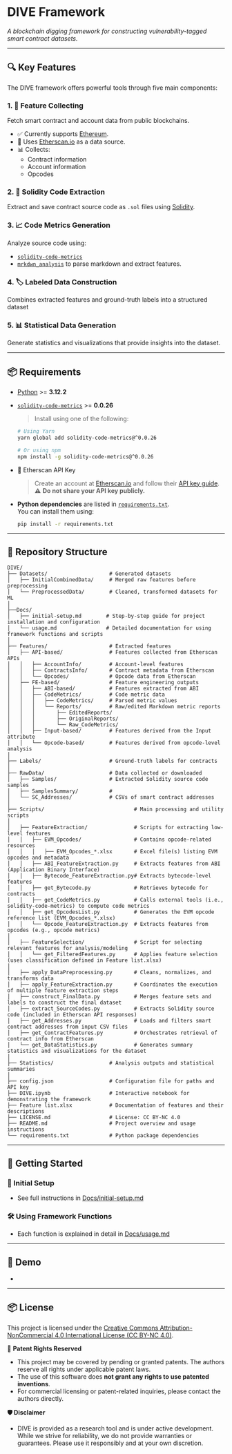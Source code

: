 # DIVE Framework  
*A blockchain digging framework for constructing vulnerability-tagged smart contract datasets.*

---

## 🔍 Key Features

The DIVE framework offers powerful tools through five main components:

### 1. 🧾 Feature Collecting  
Fetch smart contract and account data from public blockchains.  
- ✅ Currently supports [Ethereum](https://ethereum.org/en/).  
- 🔗 Uses [Etherscan.io](https://etherscan.io/) as a data source.  
- 📊 Collects:
  - Contract information  
  - Account information  
  - Opcodes  

### 2. 🧠 Solidity Code Extraction  
Extract and save contract source code as `.sol` files using [Solidity](https://soliditylang.org/).

### 3. 📈 Code Metrics Generation  
Analyze source code using:
- [`solidity-code-metrics`](https://classic.yarnpkg.com/en/package/solidity-code-metrics)  
- [`mrkdwn_analysis`](https://pypi.org/project/markdown-analysis/) to parse markdown and extract features.

### 4. 🏷️ Labeled Data Construction  
Combines extracted features and ground-truth labels into a structured dataset

### 5. 📊 Statistical Data Generation  
Generate statistics and visualizations that provide insights into the dataset.

---

## 📦 Requirements

- [Python](https://www.python.org/) >= **3.12.2**  
- [`solidity-code-metrics`](https://classic.yarnpkg.com/en/package/solidity-code-metrics) >= **0.0.26**
  > Install using one of the following:
  ```bash
  # Using Yarn
  yarn global add solidity-code-metrics@^0.0.26
  
  # Or using npm
  npm install -g solidity-code-metrics@^0.0.26
  ```
 
- 🔑 Etherscan API Key  
  > Create an account at [Etherscan.io](https://etherscan.io/) and follow their [API key guide](https://docs.etherscan.io/getting-started/viewing-api-usage-statistics).  
  > ⚠️ **Do not share your API key publicly.**

- **Python dependencies** are listed in [`requirements.txt`](https://github.com/SMART-DIVE/DIVE/blob/main/requirements.txt).  
You can install them using:

  ```bash
  pip install -r requirements.txt
  ```
---
## 📁 Repository Structure
```
DIVE/
├── Datasets/                    # Generated datasets
│   ├── InitialCombinedData/     # Merged raw features before preprocessing
│   └── PreprocessedData/        # Cleaned, transformed datasets for ML
│
├──Docs/
│   ├── initial-setup.md        # Step-by-step guide for project installation and configuration
│   └── usage.md                # Detailed documentation for using framework functions and scripts
│
├── Features/                    # Extracted features
│   ├── API-based/               # Features collected from Etherscan APIs
│   │   ├── AccountInfo/         # Account-level features
│   │   ├── ContractsInfo/       # Contract metadata from Etherscan
│   │   └── Opcodes/             # Opcode data from Etherscan
│   ├── FE-based/                # Feature engineering outputs
│   │   ├── ABI-based/           # Features extracted from ABI
│   │   ├── CodeMetrics/         # Code metric data
│   │   │   ├── CodeMetrics/     # Parsed metric values
│   │   │   └── Reports/         # Raw/edited Markdown metric reports
│   │   │       ├── EditedReports/
│   │   │       ├── OriginalReports/
│   │   │       └── Raw_CodeMetrics/
│   │   ├── Input-based/         # Features derived from the Input attribute
│   │   └── Opcode-based/        # Features derived from opcode-level analysis
│
├── Labels/                      # Ground-truth labels for contracts
│
├── RawData/                     # Data collected or downloaded
│   ├── Samples/                 # Extracted Solidity source code samples
│   ├── SamplesSummary/          # 
│   └── SC_Addresses/            # CSVs of smart contract addresses
│
├── Scripts/                             # Main processing and utility scripts
│
│   ├── FeatureExtraction/               # Scripts for extracting low-level features
│   │   ├── EVM_Opcodes/                 # Contains opcode-related resources
│   │   │   ├── EVM_Opcodes_*.xlsx       # Excel file(s) listing EVM opcodes and metadata
│   │   ├── ABI_FeatureExtraction.py     # Extracts features from ABI (Application Binary Interface)
│   │   ├── Bytecode_FeatureExtraction.py# Extracts bytecode-level features
│   │   ├── get_Bytecode.py              # Retrieves bytecode for contracts
│   │   ├── get_CodeMetrics.py           # Calls external tools (i.e., solidity-code-metrics) to compute code metrics
│   │   ├── get_OpcodesList.py           # Generates the EVM opcode reference list (EVM_Opcodes_*.xlsx)
│   │   └── Opcode_FeatureExtraction.py  # Extracts features from opcodes (e.g., opcode metrics) 
│
│   ├── FeatureSelection/                # Script for selecting relevant features for analysis/modeling
│   │   └── get_FilteredFeatures.py      # Applies feature selection (uses classification defined in Feature list.xlsx)
│
│   ├── apply_DataPreprocessing.py       # Cleans, normalizes, and transforms data
│   ├── apply_FeatureExtraction.py       # Coordinates the execution of multiple feature extraction steps
│   ├── construct_FinalData.py           # Merges feature sets and labels to construct the final dataset
│   ├── extract_SourceCodes.py           # Extracts Solidity source code (included in Etherscan API responses) 
│   ├── get_Addresses.py                 # Loads and filters smart contract addresses from input CSV files
│   ├── get_ContractFeatures.py          # Orchestrates retrieval of contract info from Etherscan
│   └── get_DataStatistics.py            # Generates summary statistics and visualizations for the dataset
│
├── Statistics/                  # Analysis outputs and statistical summaries
│
├── config.json                  # Configuration file for paths and API key
├── DIVE.ipynb                   # Interactive notebook for demonstrating the framework
├── Feature list.xlsx            # Documentation of features and their descriptions
├── LICENSE.md                   # License: CC BY-NC 4.0
├── README.md                    # Project overview and usage instructions
└── requirements.txt             # Python package dependencies
```

---
## 🧭 Getting Started

### 🔧 Initial Setup

- See full instructions in [Docs/initial-setup.md](https://github.com/SMART-DIVE/DIVE/blob/main/Docs/initial-setup.md)

### 🛠️ Using Framework Functions

- Each function is explained in detail in [Docs/usage.md](https://github.com/SMART-DIVE/DIVE/blob/main/Docs/usage.md)

---

## 🎥 Demo
*  
---

## 📦 License

This project is licensed under the [Creative Commons Attribution-NonCommercial 4.0 International License (CC BY-NC 4.0)](https://creativecommons.org/licenses/by-nc/4.0/).

🚫 **Patent Rights Reserved**  
* This project may be covered by pending or granted patents. The authors reserve all rights under applicable patent laws.  
* The use of this software does **not grant any rights to use patented inventions**.  
* For commercial licensing or patent-related inquiries, please contact the authors directly.

**🛡️ Disclaimer**
* DIVE is provided as a research tool and is under active development. While we strive for reliability, we do not provide warranties or guarantees. Please use it responsibly and at your own discretion.
